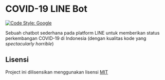 # COVID-19 LINE Bot

[![Code Style: Google](https://img.shields.io/badge/code%20style-google-blueviolet.svg)](https://github.com/google/gts)

Sebuah chatbot sederhana pada platform LINE untuk memberikan status perkembangan COVID-19 di Indonesia (dengan kualitas kode yang _spectacularly horrible_)

## Lisensi

Project ini dilisensikan menggunakan lisensi [MIT](LICENSE)
